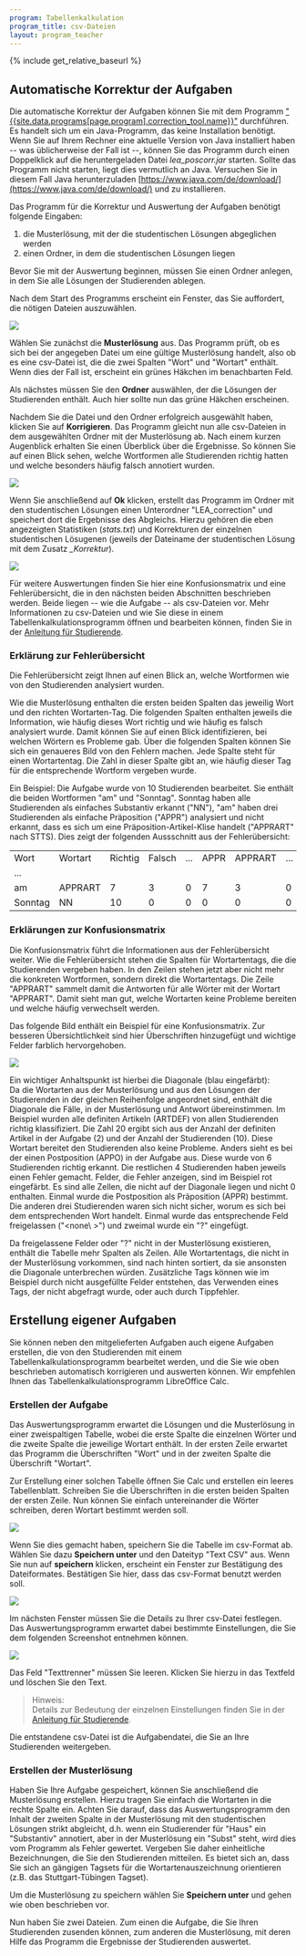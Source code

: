 ```yaml
---
program: Tabellenkalkulation
program_title: csv-Dateien
layout: program_teacher
---
```


{% include get_relative_baseurl %}

## Automatische Korrektur der Aufgaben

Die automatische Korrektur der Aufgaben können Sie mit dem Programm ["{{site.data.programs[page.program].correction_tool.name}}"]({{relative-baseurl}}{{site.data.programs[page.program].correction_tool.url}}) durchführen.
Es handelt sich um ein Java-Programm, das keine
Installation benötigt. Wenn Sie auf Ihrem Rechner eine aktuelle Version von Java
installiert haben -- was üblicherweise der Fall ist --, können Sie das Programm durch
einen Doppelklick auf die heruntergeladen Datei _lea_poscorr.jar_ starten. Sollte das Programm nicht
starten, liegt dies vermutlich an Java. Versuchen Sie in diesem Fall Java
herunterzuladen
[https://www.java.com/de/download/](https://www.java.com/de/download/) und zu
installieren.

Das Programm für die Korrektur und Auswertung der Aufgaben benötigt folgende
Eingaben:

1. die Musterlösung, mit der die studentischen Lösungen abgeglichen werden
2. einen Ordner, in dem die studentischen Lösungen liegen

Bevor Sie mit der Auswertung beginnen, müssen Sie einen Ordner anlegen,
in dem Sie alle Lösungen der Studierenden ablegen.

Nach dem Start des Programms erscheint ein Fenster, das Sie auffordert, die nötigen Dateien
auszuwählen.

![](./images-csv/lehrende/image1.png)

Wählen Sie zunächst die **Musterlösung** aus. Das Programm prüft, ob es sich
bei der angegeben Datei um eine gültige Musterlösung handelt, also ob es eine
csv-Datei ist, die die zwei Spalten "Wort" und "Wortart" enthält. Wenn dies der
Fall ist, erscheint ein grünes Häkchen im benachbarten Feld. 

Als nächstes müssen Sie den **Ordner** auswählen, der die Lösungen der Studierenden
enthält. Auch hier sollte nun das grüne Häkchen erscheinen.

Nachdem Sie die Datei und den Ordner erfolgreich ausgewählt haben, klicken Sie
auf **Korrigieren**. Das Programm gleicht nun alle csv-Dateien in dem ausgewählten
Ordner mit der Musterlösung ab. Nach einem kurzen Augenblick erhalten Sie einen
Überblick über die Ergebnisse. So können Sie auf einen Blick sehen, welche
Wortformen alle Studierenden richtig hatten und welche besonders häufig falsch
annotiert wurden.

![](./images-csv/lehrende/image2.png)

Wenn Sie anschließend auf **Ok** klicken, erstellt das Programm im Ordner mit den
studentischen Lösungen einen Unterordner "LEA\_correction" und speichert dort
die Ergebnisse des Abgleichs. Hierzu gehören die eben angezeigten Statistiken
(_stats.txt_) und Korrekturen der einzelnen studentischen Lösugenen (jeweils der
Dateiname der studentischen Lösung mit dem Zusatz _\_Korrektur_).

![](./images-csv/lehrende/image3.png)

Für weitere Auswertungen finden Sie hier eine Konfusionsmatrix und eine
Fehlerübersicht, die in den nächsten beiden Abschnitten beschrieben werden.
Beide liegen -- wie die Aufgabe -- als csv-Dateien vor. Mehr Informationen zu
csv-Dateien und wie Sie diese in einem Tabellenkalkulationsprogramm öffnen und
bearbeiten können, finden Sie in der [Anleitung für Studierende]({{site.data.programs[page.program].student_page}}).



### Erklärung zur Fehlerübersicht

Die Fehlerübersicht zeigt Ihnen auf einen Blick an, welche Wortformen wie von den
Studierenden analysiert wurden.

Wie die Musterlösung enthalten die ersten beiden Spalten das jeweilig Wort und den richten Wortarten-Tag. Die folgenden Spalten enthalten jeweils die Information, wie häufig dieses Wort
richtig und wie häufig es falsch analysiert wurde. Damit können Sie auf einen
Blick identifizieren, bei welchen Wörtern es Probleme gab.
Über die folgenden Spalten können Sie sich ein genaueres Bild von den Fehlern
machen.
Jede Spalte steht für einen Wortartentag. Die Zahl in dieser Spalte gibt an, wie
häufig dieser Tag für die entsprechende Wortform vergeben wurde.

Ein Beispiel: Die Aufgabe wurde von 10 Studierenden bearbeitet. Sie enthält die
beiden Wortformen "am" und "Sonntag". Sonntag haben alle Studierenden als
einfaches Substantiv erkannt ("NN"), "am" haben drei Studierenden als einfache
Präposition ("APPR") analysiert und nicht erkannt, dass es sich um eine
Präposition-Artikel-Klise handelt ("APPRART" nach STTS). Dies zeigt der
folgenden Aussschnitt aus der Fehlerübersicht:

<table>
<tr>
<td> Wort    </td>
<td> Wortart </td>
<td> Richtig </td>
<td> Falsch </td>
<td> ... </td>
<td> APPR </td>
<td> APPRART </td>
<td> ... </td>
<td> NN </td>
<td> ... </td>
</tr><tr>
<td> ... </td><td></td><td></td><td></td><td></td><td></td><td></td><td></td><td></td><td></td>
</tr><tr>
<td> am      </td>
<td> APPRART </td>
<td> 7 </td>
<td> 3 </td>
<td> 0 </td>
<td> 7 </td>
<td> 3 </td>
<td> 0 </td>
<td> 0 </td>
<td> 0 </td>
</tr><tr>
<td> Sonntag </td>
<td> NN      </td>
<td> 10 </td>
<td> 0 </td>
<td> 0 </td>
<td> 0 </td>
<td> 0 </td>
<td> 0 </td>
<td> 10 </td>
<td> 0 </td>
</tr>
</table>


### Erklärungen zur Konfusionsmatrix


Die Konfusionsmatrix führt die Informationen aus der Fehlerübersicht weiter. Wie
die Fehlerübersicht stehen die Spalten für Wortartentags, die die Studierenden
vergeben haben. In den Zeilen stehen jetzt aber nicht mehr die konkreten
Wortformen, sondern direkt die Wortartentags. Die Zeile "APPRART" sammelt damit
die Antworten für alle Wörter mit der Wortart "APPRART".
Damit sieht man gut, welche Wortarten keine Probleme bereiten und welche häufig
verwechselt werden.

Das folgende Bild enthält ein Beispiel für eine Konfusionsmatrix. Zur besseren
Übersichtlichkeit sind hier Überschriften hinzugefügt und wichtige Felder
farblich hervorgehoben.

![](./images-csv/lehrende/image5.png)

Ein wichtiger Anhaltspunkt ist hierbei die Diagonale (blau eingefärbt):  
Da die Wortarten aus der Musterlösung und aus den Lösungen der Studierenden in
der gleichen Reihenfolge angeordnet sind, enthält die Diagonale die Fälle, in
der Musterlösung und Antwort übereinstimmen. Im Beispiel wurden alle 
definiten Artikeln (ARTDEF) von allen Studierenden richtig klassifiziert. Die
Zahl 20 ergibt sich aus der Anzahl der definiten Artikel in der Aufgabe (2) und
der Anzahl der Studierenden (10). Diese Wortart
bereitet den Studierenden also keine Probleme. Anders sieht es bei der einen
Postposition (APPO) in der Aufgabe aus. Diese wurde von 6 Studierenden richtig
erkannt. Die restlichen 4 Studierenden haben jeweils einen Fehler gemacht.
Felder, die Fehler anzeigen, sind im Beispiel rot eingefärbt. Es sind alle
Zellen, die nicht auf der Diagonale liegen und nicht 0 enthalten.
Einmal wurde die Postposition als Präposition (APPR) bestimmt. Die anderen drei
Studierenden waren sich nicht sicher, worum es sich bei dem entsprechenden Wort handelt.
Einmal wurde das entsprechende Feld freigelassen ("\<none\  >") und zweimal wurde
ein "?" eingefügt.

Da freigelassene Felder oder "?" nicht in der Musterlösung existieren, enthält
die Tabelle mehr Spalten als Zeilen. Alle Wortartentags, die nicht in der
Musterlösung vorkommen, sind nach hinten sortiert, da sie ansonsten die
Diagonale unterbrechen würden. Zusätzliche Tags können wie im Beispiel durch
nicht ausgefüllte Felder entstehen, das Verwenden eines Tags, der nicht
abgefragt wurde, oder auch durch Tippfehler.

## Erstellung eigener Aufgaben

Sie können neben den mitgelieferten Aufgaben auch eigene Aufgaben erstellen, die
von den Studierenden mit einem Tabellenkalkulationsprogramm bearbeitet werden,
und die Sie wie oben beschrieben automatisch korrigieren und auswerten können.
Wir empfehlen Ihnen das Tabellenkalkulationsprogramm LibreOffice Calc.

### Erstellen der Aufgabe

Das Auswertungsprogramm erwartet die Lösungen und die Musterlösung in
einer zweispaltigen Tabelle, wobei die erste Spalte die einzelnen
Wörter und die zweite Spalte die jeweilige Wortart enthält. In der
ersten Zeile erwartet das Programm die Überschriften "Wort" und in der zweiten Spalte die Überschrift
"Wortart".

Zur Erstellung einer solchen Tabelle öffnen Sie Calc und erstellen ein leeres
Tabellenblatt. Schreiben Sie die Überschriften in die ersten beiden Spalten der
ersten Zeile. Nun können Sie einfach untereinander die Wörter schreiben, deren
Wortart bestimmt werden soll. 

![](./images-csv/lehrende/image6.png)

Wenn Sie dies gemacht haben, speichern Sie die
Tabelle im csv-Format ab. Wählen Sie dazu **Speichern unter** und den Dateityp
"Text CSV" aus. Wenn Sie nun auf **speichern** klicken, erscheint ein Fenster
zur Bestätigung des Dateiformates. Bestätigen Sie hier, dass das csv-Format
benutzt werden soll. 

![](./images-csv/lehrende/image7.png)

Im nächsten Fenster müssen Sie die Details zu Ihrer csv-Datei festlegen.
Das Auswertungsprogramm erwartet dabei bestimmte Einstellungen, die Sie
dem folgenden Screenshot entnehmen können.

![](./images-csv/lehrende/image8.png)

Das Feld "Texttrenner" müssen Sie leeren. Klicken Sie hierzu in das Textfeld und löschen Sie den Text.

> Hinweis:  
> Details zur Bedeutung der einzelnen Einstellungen finden Sie in der [Anleitung
> für Studierende](studierende-anleitung-csv.html).


Die entstandene csv-Datei ist die Aufgabendatei, die Sie an Ihre
Studierenden weitergeben.

### Erstellen der Musterlösung

Haben Sie Ihre Aufgabe gespeichert, können Sie anschließend die
Musterlösung erstellen. Hierzu tragen Sie einfach die Wortarten in die
rechte Spalte ein. Achten Sie darauf, dass das Auswertungsprogramm den
Inhalt der zweiten Spalte in der Musterlösung mit den studentischen
Lösungen strikt abgleicht, d.h. wenn ein Studierender für "Haus" ein "Substantiv" annotiert, aber in der Musterlösung ein "Subst" steht, wird dies vom Programm als Fehler gewertet. Vergeben Sie daher
einheitliche Bezeichnungen, die Sie den Studierenden mitteilen. Es bietet sich an, dass Sie sich an gängigen Tagsets für die Wortartenauszeichnung orientieren (z.B. das
Stuttgart-Tübingen Tagset). 

Um die Musterlösung zu speichern wählen Sie **Speichern unter** und gehen 
wie oben beschrieben vor.  

Nun haben Sie zwei Dateien. Zum einen die Aufgabe, die Sie Ihren
Studierenden zusenden können, zum anderen die Musterlösung, mit deren
Hilfe das Programm die Ergebnisse der Studierenden auswertet.
